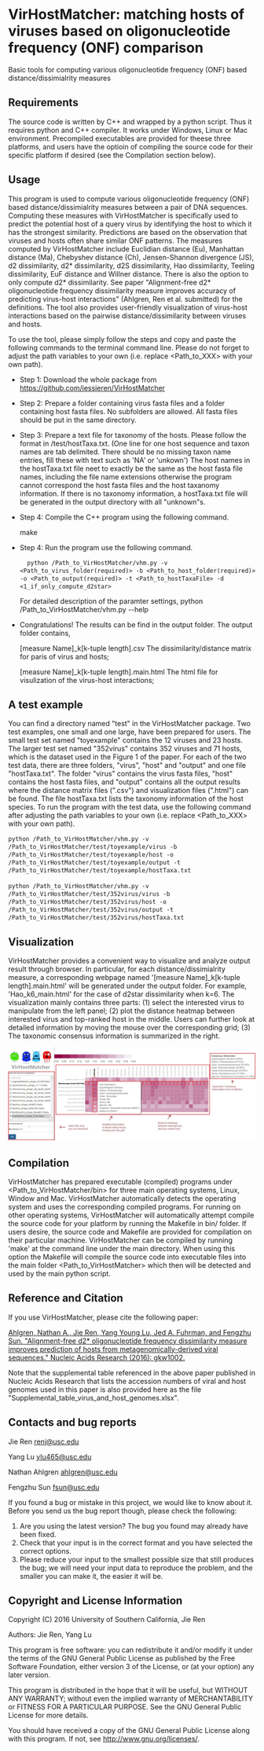 VirHostMatcher: matching hosts of viruses based on oligonucleotide frequency (ONF) comparison
===========

Basic tools for computing various oligonucleotide frequency (ONF) based distance/dissimialrity measures


Requirements
---------------

The source code is written by C++ and wrapped by a python script. Thus it requires python and C++ compiler. It works under Windows, Linux or Mac environment. Precompiled executables are provided for theese three platforms, and users have the optioin of compiling the source code for their specific platform if desired (see the Compilation section below).


Usage
---------------

This program is used to compute various oligonucleotide frequency (ONF) based distance/dissimialrity measures between a pair of DNA sequences. Computing these measures with VirHostMatcher is specifically used to predict the potential host of a query virus by identifying the host to which it has the strongest similarity. Predictions are based on the observation that viruses and hosts often share similar ONF patterns. The measures computed by VirHostMatcher include Euclidian distance (Eu), Manhattan distance (Ma), Chebyshev distance (Ch), Jensen-Shannon divergence (JS), d2 dissimilarity, d2\* dissimilarity, d2S dissimilarity, Hao dissimilarity, Teeling dissimilarity, EuF distance and Willner distance. There is also the option to only compute d2* dissimilarity. See paper "Alignment-free d2\* oligonucleotide frequency dissimilarity measure improves accuracy of predicting virus-host interactions" (Ahlgren, Ren et al. submitted) for the definitions. The tool also provides user-friendly visualization of virus-host interactions based on the pairwise distance/dissimilarity between viruses and hosts. 

To use the tool, please simply follow the steps and copy and paste the following commands to the terminal command line. Please do not forget to adjust the path variables to your own (i.e. replace \<Path_to_XXX\> with your own path). 

* Step 1: Download the whole package from https://github.com/jessieren/VirHostMatcher

* Step 2: Prepare a folder containing virus fasta files and a folder containing host fasta files. No subfolders are allowed. All fasta files should be put in the same directory.

* Step 3: Prepare a text file for taxonomy of the hosts. Please follow the format in /test/hostTaxa.txt. (One line for one host sequence and taxon names are tab delimited. There should be no missing taxon name entries, fill these with text such as 'NA' or 'unkown') The host names in the hostTaxa.txt file neet to exactly be the same as the host fasta file names, including the file name extensions otherwise the program cannot correspond the host fasta files and the host taxanomy information. 
	If there is no taxonomy information, a hostTaxa.txt file will be generated in the output directory with all "unknown"s.

* Step 4: Compile the C++ program using the following command.
    
    make
    
* Step 4: Run the program use the following command. 

		python /Path_to_VirHostMatcher/vhm.py -v <Path_to_virus_folder(required)> -b <Path_to_host_folder(required)> -o <Path_to_output(required)> -t <Path_to_hostTaxaFile> -d <1_if_only_compute_d2star>

	For detailed description of the paramter settings,
		python /Path_to_VirHostMatcher/vhm.py --help 

* Congratulations! The results can be find in the output folder. The output folder contains,

	[measure Name]_k[k-tuple length].csv	The dissimilarity/distance matrix for paris of virus and hosts;

	[measure Name]_k[k-tuple length].main.html	The html file for visulization of the virus-host interactions;

	

A test example
---------------

You can find a directory named "test" in the VirHostMatcher package. Two test examples, one small and one large, have been prepared for users. The small test set named "toyexample" contains the 12 viruses and 23 hosts. The larger test set named "352virus" contains 352 viruses and 71 hosts, which is the dataset used in the Figure 1 of the paper. 
For each of the two test data, there are three folders, "virus", "host" and "output" and one file "hostTaxa.txt". 
The folder "virus" contains the virus fasta files, "host" contains the host fasta files, and "output" contains all the output results where the distance matrix files (".csv") and visualization files (".html") can be found. The file hostTaxa.txt lists the taxonomy information of the host species. To run the program with the test data, use the following command after adjusting the path variables to your own (i.e. replace \<Path_to_XXX\> with your own path). 

	python /Path_to_VirHostMatcher/vhm.py -v /Path_to_VirHostMatcher/test/toyexample/virus -b /Path_to_VirHostMatcher/test/toyexample/host -o /Path_to_VirHostMatcher/test/toyexample/output -t /Path_to_VirHostMatcher/test/toyexample/hostTaxa.txt
	
	python /Path_to_VirHostMatcher/vhm.py -v /Path_to_VirHostMatcher/test/352virus/virus -b /Path_to_VirHostMatcher/test/352virus/host -o /Path_to_VirHostMatcher/test/352virus/output -t /Path_to_VirHostMatcher/test/352virus/hostTaxa.txt


Visualization
---------------

VirHostMatcher provides a convenient way to visualize and analyze output result through browser. In particular, for each distance/dissimialrity measure, a corresponding webpage named '[measure Name]_k[k-tuple length].main.html' will be generated under the output folder. For example, 'Hao_k6_main.html' for the case of d2star dissimilarity when k=6. The visualization mainly contains three parts: (1) select the interested virus to manipulate from the left panel; (2) plot the distance heatmap between interested virus and top-ranked host in the middle. Users can further look at detailed information by moving the mouse over the corresponding grid; (3) The taxonomic consensus information is summarized in the right. 

<p align="center">
  <img src="snapshot.jpg"/>
</p>
	

Compilation
------------
VirHostMatcher has prepared executable (compiled) programs under \<Path_to_VirHostMatcher/bin\> for three main operating systems, Linux, Window and Mac. VirHostMatcher automatically detects the operating system and uses the corresponding compiled programs. 
For running on other operating systems, VirHostMatcher will automatically attempt compile the source code for your platform by running the Makefile in bin/ folder.
If users desire, the source code and Makefile are provided for compilation on their particular machine. VirHostMatcher can be compiled by running 'make' at the command line under the main directory. When using this option the Makefile will compile the source code into executable files into the main folder \<Path_to_VirHostMatcher\> which then will be detected and used by the main python script.



Reference and Citation
------------
If you use VirHostMatcher, please cite the following paper:

[Ahlgren, Nathan A., Jie Ren, Yang Young Lu, Jed A. Fuhrman, and Fengzhu Sun. "Alignment-free d2* oligonucleotide frequency dissimilarity measure improves prediction of hosts from metagenomically-derived viral sequences." Nucleic Acids Research (2016): gkw1002.](https://academic.oup.com/nar/article/45/1/39/2605663/Alignment-free-d-2-oligonucleotide-frequency)

Note that the supplemental table referenced in the above paper published in Nucleic Acids Research that lists the accession numbers of viral and host genomes used in this paper is also provided here as the file "Supplemental_table_virus_and_host_genomes.xlsx".


Contacts and bug reports
------------------------
Jie Ren
renj@usc.edu

Yang Lu
ylu465@usc.edu 

Nathan Ahlgren
ahlgren@usc.edu 

Fengzhu Sun
fsun@usc.edu

If you found a bug or mistake in this project, we would like to know about it.
Before you send us the bug report though, please check the following:

1. Are you using the latest version? The bug you found may already have been
fixed.
2. Check that your input is in the correct format and you have selected the
correct options.
3. Please reduce your input to the smallest possible size that still produces
the bug; we will need your input data to reproduce the problem, and the
smaller you can make it, the easier it will be.


Copyright and License Information
---------------------------------
Copyright (C) 2016 University of Southern California, Jie Ren

Authors: Jie Ren, Yang Lu

This program is free software: you can redistribute it and/or modify it under
the terms of the GNU General Public License as published by the Free Software
Foundation, either version 3 of the License, or (at your option) any later
version.

This program is distributed in the hope that it will be useful, but WITHOUT
ANY WARRANTY; without even the implied warranty of MERCHANTABILITY or FITNESS
FOR A PARTICULAR PURPOSE. See the GNU General Public License for more details.

You should have received a copy of the GNU General Public License along with
this program. If not, see http://www.gnu.org/licenses/.
